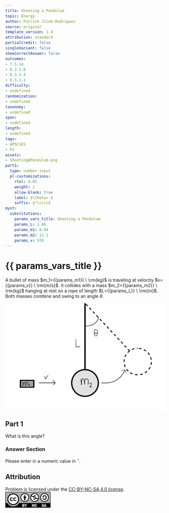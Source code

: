```yaml
---
title: Shooting a Pendulum
topic: Energy
author: Patrick Jilek-Rodriguez
source: original
template_version: 1.4
attribution: standard
partialCredit: false
singleVariant: false
showCorrectAnswer: false
outcomes:
- 7.5.14
- 8.2.1.0
- 8.3.2.4
- 8.5.1.1
difficulty:
- undefined
randomization:
- undefined
taxonomy:
- undefined
span:
- undefined
length:
- undefined
tags:
- APSC181
- PJ
assets:
- ShootingAPendulum.png
part1:
  type: number-input
  pl-customizations:
    rtol: 0.05
    weight: 1
    allow-blank: true
    label: $\theta= $
    suffix: $^\circ$
myst:
  substitutions:
    params_vars_title: Shooting a Pendulum
    params_L: 1.86
    params_m1: 0.04
    params_m2: 11.1
    params_v: 576
---
```

# {{ params_vars_title }}
A bullet of mass $m_1={{params_m1}} \ \rm{kg}$ is traveling at velocity $v={{params_v}} \ \rm{m/s}$.
It collides with a mass $m_2={{params_m2}} \ \rm{kg}$ hanging at rest on a rope of length $L={{params_L}} \ \rm{m}$.
Both masses combine and swing to an angle $\theta$.

<img src="ShootingAPendulum.png" width=600 alt="A bullet of mass m1 moving towards a ball of mass m2 hanging on a rope of length L. It swings to an angle theta." >

## Part 1

What is this angle?

### Answer Section

Please enter in a numeric value in $^\circ$.

## Attribution

Problem is licensed under the [CC-BY-NC-SA 4.0 license](https://creativecommons.org/licenses/by-nc-sa/4.0/).<br> ![The Creative Commons 4.0 license requiring attribution-BY, non-commercial-NC, and share-alike-SA license.](https://raw.githubusercontent.com/firasm/bits/master/by-nc-sa.png)